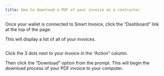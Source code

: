 ```yaml
---
title: How to download a PDF of your invoice as a contractor
---
```


Once your wallet is connected to Smart Invoice, click the “Dashboard” link at the top of the page.

This will display a list of all of your invoices.

![]()

Click the 3 dots next to your invoice in the “Action” column. 

Then click the “Download” option from the prompt. This will begin the download process of your PDF invoice to your computer.
